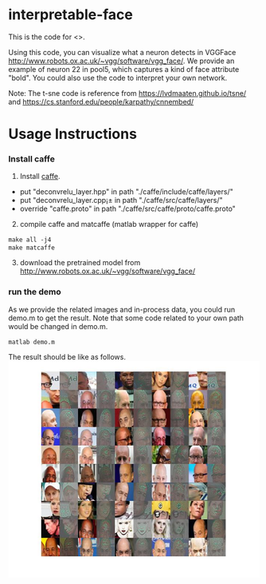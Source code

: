 # interpretable-face
This is the code for <<Exploring Features and Attributes in Deep Face Recognition Using Visualization Techniques>>.

Using this code, you can visualize what a neuron detects in VGGFace http://www.robots.ox.ac.uk/~vgg/software/vgg_face/. We provide an example of neuron 22 in pool5, which captures a kind of face attribute "bold". You could also use the code to interpret your own network.

Note: The t-sne code is reference from https://lvdmaaten.github.io/tsne/ and https://cs.stanford.edu/people/karpathy/cnnembed/
# Usage Instructions
### Install caffe
1. Install [caffe](https://github.com/BVLC/caffe).
* put "deconvrelu_layer.hpp" in path "./caffe/include/caffe/layers/"
* put "deconvrelu_layer.cpp¡± in path "./caffe/src/caffe/layers/"
* override "caffe.proto" in path "./caffe/src/caffe/proto/caffe.proto"
2. compile caffe and matcaffe (matlab wrapper for caffe)
```
make all -j4
make matcaffe
```
3. download the pretrained model from http://www.robots.ox.ac.uk/~vgg/software/vgg_face/
### run the demo
As we provide the related images and in-process data, you could run demo.m to get the result. Note that some code related to your own path would be changed in demo.m. 
```
matlab demo.m
```
The result should be like as follows.
![Image of 22](https://github.com/zhongyy/interpretable-face/blob/master/22.jpg)
